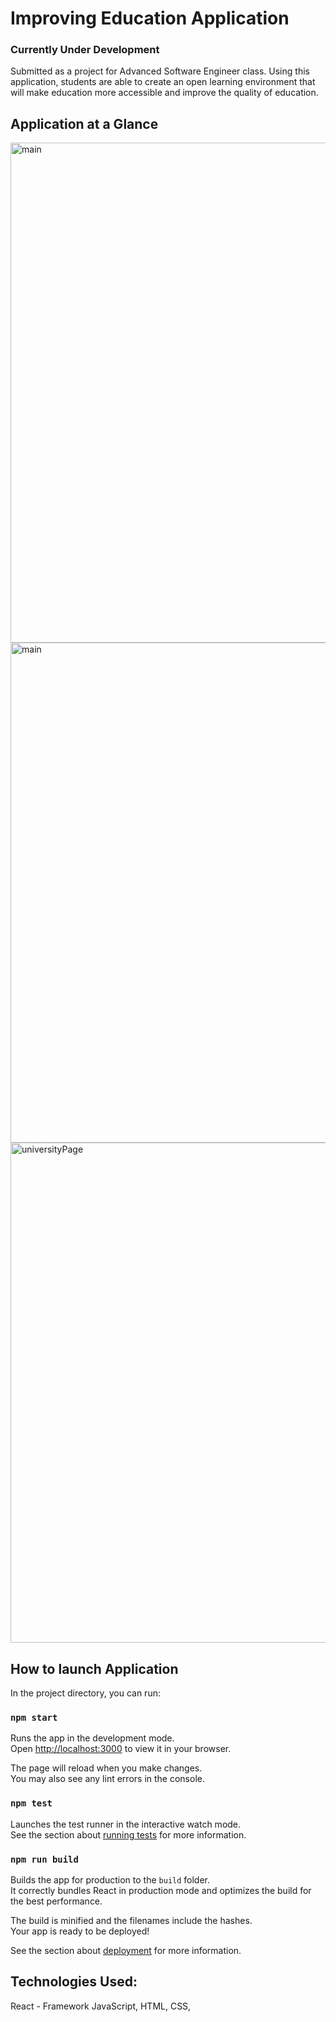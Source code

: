 # Improving Education Application

### Currently Under Development

Submitted as a project for Advanced Software Engineer class. Using this application, students are able to create an open learning environment that will make education more accessible and improve the quality of education. 

## Application at a Glance 


<img width="800" alt="main" src="https://user-images.githubusercontent.com/67939160/213975960-61cc5d8d-f4c5-40ca-bfbf-2ccd7e7996cf.png">

<img width="800" alt="main" src="https://user-images.githubusercontent.com/67939160/213976108-0e8d7cbe-6020-45aa-b0f3-cda952a27aba.png">

<img width="800" alt="universityPage" src="https://user-images.githubusercontent.com/67939160/224901373-86d892f2-530b-4fbb-8a44-053f6b9ec3e6.png">


## How to launch Application

In the project directory, you can run:

### `npm start`

Runs the app in the development mode.\
Open [http://localhost:3000](http://localhost:3000) to view it in your browser.

The page will reload when you make changes.\
You may also see any lint errors in the console.

### `npm test`

Launches the test runner in the interactive watch mode.\
See the section about [running tests](https://facebook.github.io/create-react-app/docs/running-tests) for more information.

### `npm run build`

Builds the app for production to the `build` folder.\
It correctly bundles React in production mode and optimizes the build for the best performance.

The build is minified and the filenames include the hashes.\
Your app is ready to be deployed!

See the section about [deployment](https://facebook.github.io/create-react-app/docs/deployment) for more information.

## Technologies Used: 

React - Framework 
JavaScript, HTML, CSS, 
